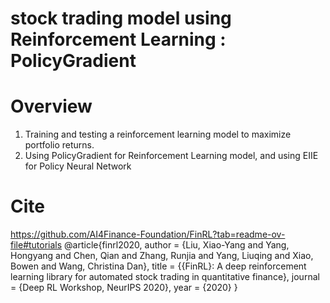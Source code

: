 # stock trading model using Reinforcement Learning : PolicyGradient

# Overview
1. Training and testing a reinforcement learning model to maximize portfolio returns.
2. Using PolicyGradient for Reinforcement Learning model, and using EIIE for Policy Neural Network

# Cite
https://github.com/AI4Finance-Foundation/FinRL?tab=readme-ov-file#tutorials
@article{finrl2020,
    author  = {Liu, Xiao-Yang and Yang, Hongyang and Chen, Qian and Zhang, Runjia and Yang, Liuqing and Xiao, Bowen and Wang, Christina Dan},
    title   = {{FinRL}: A deep reinforcement learning library for automated stock trading in quantitative finance},
    journal = {Deep RL Workshop, NeurIPS 2020},
    year    = {2020}
}
